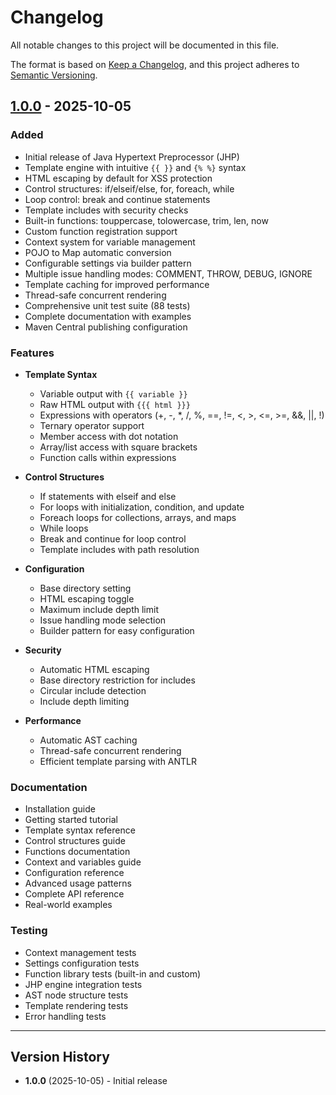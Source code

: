 # Changelog

All notable changes to this project will be documented in this file.

The format is based on [Keep a Changelog](https://keepachangelog.com/en/1.0.0/),
and this project adheres to [Semantic Versioning](https://semver.org/spec/v2.0.0.html).

## [1.0.0] - 2025-10-05

### Added
- Initial release of Java Hypertext Preprocessor (JHP)
- Template engine with intuitive `{{ }}` and `{% %}` syntax
- HTML escaping by default for XSS protection
- Control structures: if/elseif/else, for, foreach, while
- Loop control: break and continue statements
- Template includes with security checks
- Built-in functions: touppercase, tolowercase, trim, len, now
- Custom function registration support
- Context system for variable management
- POJO to Map automatic conversion
- Configurable settings via builder pattern
- Multiple issue handling modes: COMMENT, THROW, DEBUG, IGNORE
- Template caching for improved performance
- Thread-safe concurrent rendering
- Comprehensive unit test suite (88 tests)
- Complete documentation with examples
- Maven Central publishing configuration

### Features
- **Template Syntax**
  - Variable output with `{{ variable }}`
  - Raw HTML output with `{{{ html }}}`
  - Expressions with operators (+, -, *, /, %, ==, !=, <, >, <=, >=, &&, ||, !)
  - Ternary operator support
  - Member access with dot notation
  - Array/list access with square brackets
  - Function calls within expressions

- **Control Structures**
  - If statements with elseif and else
  - For loops with initialization, condition, and update
  - Foreach loops for collections, arrays, and maps
  - While loops
  - Break and continue for loop control
  - Template includes with path resolution

- **Configuration**
  - Base directory setting
  - HTML escaping toggle
  - Maximum include depth limit
  - Issue handling mode selection
  - Builder pattern for easy configuration

- **Security**
  - Automatic HTML escaping
  - Base directory restriction for includes
  - Circular include detection
  - Include depth limiting

- **Performance**
  - Automatic AST caching
  - Thread-safe concurrent rendering
  - Efficient template parsing with ANTLR

### Documentation
- Installation guide
- Getting started tutorial
- Template syntax reference
- Control structures guide
- Functions documentation
- Context and variables guide
- Configuration reference
- Advanced usage patterns
- Complete API reference
- Real-world examples

### Testing
- Context management tests
- Settings configuration tests
- Function library tests (built-in and custom)
- JHP engine integration tests
- AST node structure tests
- Template rendering tests
- Error handling tests

---

## Version History

- **1.0.0** (2025-10-05) - Initial release

[1.0.0]: https://github.com/hind-sagar-biswas/java-hypertext-preprocessor/releases/tag/v1.0.0
[Unreleased]: https://github.com/hind-sagar-biswas/java-hypertext-preprocessor/compare/v1.0.0...HEAD
